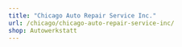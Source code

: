 ```yaml
---
title: "Chicago Auto Repair Service Inc."
url: /chicago/chicago-auto-repair-service-inc/
shop: Autowerkstatt
---
```

